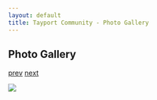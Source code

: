 ```yaml
---
layout: default
title: Tayport Community - Photo Gallery
---
```

## Photo Gallery

[prev](http://tayport.org.uk/photo/116) [next](http://tayport.org.uk/photo/118)

![ ](http://tayport.org.uk/media/117.jpg " ")

